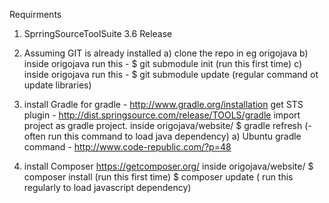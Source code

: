 Requirments

1) SprringSourceToolSuite 3.6 Release

2) Assuming GIT is already installed 
	a) clone the repo in eg origojava
	b) inside origojava run this - $ git submodule init  (run this first time)
	c) inside origojava run this - $ git submodule update (regular command ot update libraries)

3) install Gradle
	for gradle - http://www.gradle.org/installation
	get STS plugin - http://dist.springsource.com/release/TOOLS/gradle
	import project as gradle project.
	inside origojava/website/
	$ gradle refresh  (-often run this command to load java dependency)
	a) Ubuntu gradle command - http://www.code-republic.com/?p=48

4) install Composer
	https://getcomposer.org/
	inside origojava/website/
	$ composer install	(run this first time)
	$ composer update	( run this regularly to load javascript dependency)
	
	
	



